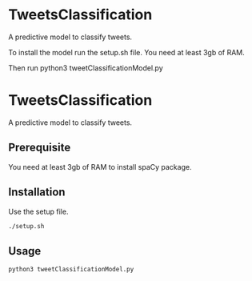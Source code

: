 # TweetsClassification
A predictive model to classify tweets.

To install the model run the setup.sh file.
You need at least 3gb of RAM.

Then run python3 tweetClassificationModel.py


# TweetsClassification

A predictive model to classify tweets.

## Prerequisite
You need at least 3gb of RAM to install spaCy package.

## Installation

Use the setup file.

```bash
./setup.sh
```

## Usage

```python
python3 tweetClassificationModel.py
```